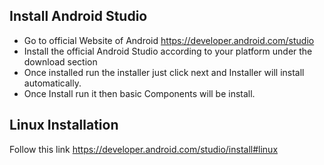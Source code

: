 ## Install Android Studio
- Go to official Website of Android https://developer.android.com/studio
- Install the official Android Studio according to your platform under the download section
- Once installed run the installer just click next and Installer will install automatically.
- Once Install run it then basic Components will be install.

## Linux Installation
Follow this link https://developer.android.com/studio/install#linux